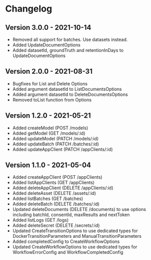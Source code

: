 # Changelog 

## Version 3.0.0 - 2021-10-14

- Removed all support for batches. Use datasets instead.
- Added UpdateDocumentOptions
- Added datasetId, groundTruth and retentionInDays to UpdateDocumentOptions

## Version 2.0.0 - 2021-08-31

- Bugfixes for List and Delete Options
- Added argument datasetId to ListDocumentsOptions 
- Added argument datasetId to DeleteDocumentsOptions
- Removed toList function from Options

## Version 1.2.0 - 2021-05-21

- Added createModel (POST /models)
- Added getModel (GET /models/:id)
- Added updateModel (PATCH /models/:id)
- Added updateBatch (PATCH /batches/:id)
- Added updateAppClient (PATCH /appClients/:id)

## Version 1.1.0 - 2021-05-04

- Added createAppClient (POST /appClients)
- Added listAppClients (GET /appClients)
- Added deleteAppClient (DELETE /appClients/:id)
- Added deleteAsset (DELETE /assets/:id)
- Added listBatches (GET /batches)
- Added deleteBatch (DELETE /batches/:id)
- Updated deleteDocuments (DELETE /documents) to use options including batchId, consentId, maxResults and nextToken 
- Added listLogs (GET /logs)
- Added deleteSecret (DELETE /secrets/:id)
- Updated CreateTransitionOptions to use dedicated types for DockerTransitionParameters and ManualTransitionParameters
- Added completedConfig to CreateWorkflowOptions 
- Updated CreateWorkflowOptions to use dedicated types for WorkflowErrorConfig and WorkflowCompletedConfig
